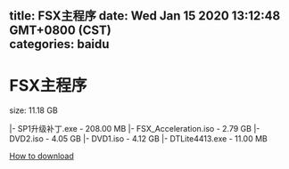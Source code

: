 
title: FSX主程序
date: Wed Jan 15 2020 13:12:48 GMT+0800 (CST)    
categories: baidu
---

# FSX主程序
size: 11.18 GB
 
 
|- SP1升级补丁.exe - 208.00 MB
|- FSX_Acceleration.iso - 2.79 GB
|- DVD2.iso - 4.05 GB
|- DVD1.iso - 4.12 GB
|- DTLite4413.exe - 11.00 MB

[How to download](https://bpcam.bemobtrk.com/go/2ceec3aa-1ca2-46d6-b9ff-aaa5c184517c?jno=497)